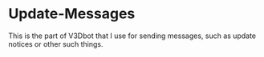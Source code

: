 # Update-Messages
This is the part of V3Dbot that I use for sending messages, such as update notices or other such things.

